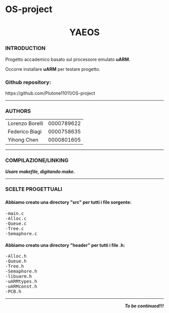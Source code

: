 # OS-project

<h1 align="center">YAEOS</h1>

<h3>INTRODUCTION</h3>
<p>Progetto accademico basato sul processore emulato <b>uARM</b>.<p>
<p>Occorre installare <b>uARM</b> per testare progetto.</p>
<h3>Github repository:</h3>
<p>https://github.com/Plutone11011/OS-project<p>

<hr>

<h3>AUTHORS</h3>
<table>
  <tr>
    <td>Lorenzo Borelli</td>
    <td>0000789622</td>
  </tr>
  <tr>
    <td>Federico Biagi</td>
    <td>0000758635</td>
  </tr>
  <tr>
    <td>Yihong Chen</td>
    <td>0000801605</td>
  </tr>
</table>

<hr>

<h3>COMPILAZIONE/LINKING</h3>
<p><b><em>Usare makefile, digitando make.</em></b></p>

<hr>

<h3>SCELTE PROGETTUALI<h3>

<h4>Abbiamo creato una directory "src" per tutti i file sorgente:</h4> 
<pre>
-main.c
-Alloc.c 
-Queue.c
-Tree.c
-Semaphore.c
</pre>
<h4>Abbiamo creato una directory "header" per tutti i file .h:</h4>
<pre>
-Alloc.h 
-Queue.h
-Tree.h
-Semaphore.h
-libuarm.h
-uARMtypes.h
-uARMconst.h
-PCB.h
</pre>

<hr>

<p align="right"><b><em>To be continued!!!</em></b></p>
